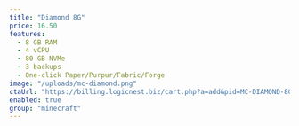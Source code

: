 ```yaml
---
title: "Diamond 8G"
price: 16.50
features:
  - 8 GB RAM
  - 4 vCPU
  - 80 GB NVMe
  - 3 backups
  - One-click Paper/Purpur/Fabric/Forge
image: "/uploads/mc-diamond.png"
ctaUrl: "https://billing.logicnest.biz/cart.php?a=add&pid=MC-DIAMOND-8G"
enabled: true
group: "minecraft"
---
```


